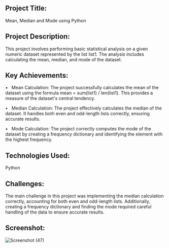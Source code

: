 <h2>Project Title:</h2>
Mean, Median and Mode using Python

<h2>Project Description:</h2>
This project involves performing basic statistical analysis on a given numeric dataset represented by the list list1. The analysis includes calculating the mean, median, and mode of the dataset.

<h2>Key Achievements:</h2>
•	&nbsp; Mean Calculation: The project successfully calculates the mean of the dataset using the formula mean = sum(list1) / len(list1). This provides a measure of the dataset's central tendency.

•	&nbsp; Median Calculation: The project effectively calculates the median of the dataset. It handles both even and odd-length lists correctly, ensuring accurate results.


•	&nbsp; Mode Calculation: The project correctly computes the mode of the dataset by creating a frequency dictionary and identifying the element with the highest frequency.

<h2>Technologies Used:</h2>
Python

<h2>Challenges:</h2>
The main challenge in this project was implementing the median calculation correctly, accounting for both even and odd-length lists. Additionally, creating a frequency dictionary and finding the mode required careful handling of the data to ensure accurate results.

<h2>Screenshot:</h2>

![Screenshot (47)](https://github.com/Anuradha-Pise/Python-Projects/assets/70841033/1e0b44ee-ae93-4c0e-afc4-0041994c74b1)

